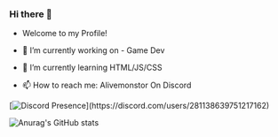 ### Hi there 👋

- Welcome to my Profile!

- 🔭 I’m currently working on - Game Dev
- 🌱 I’m currently learning HTML/JS/CSS
- 📫 How to reach me: Alivemonstor On Discord

[![Discord Presence](https://lanyard.cnrad.dev/api/281138639751217162?theme=dark&bg=000000&animated=true&hideDiscrim=true&borderRadius=30px&idleMessage=discord.gg/35THcu5h...)](https://discord.com/users/281138639751217162)


![Anurag's GitHub stats](https://github-readme-stats.vercel.app/api?username=Alivemonstor&show_icons=true&theme=tokyonight)
